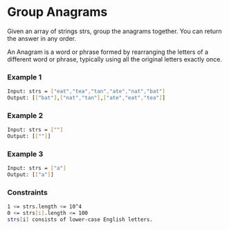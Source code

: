 # Group Anagrams

Given an array of strings strs, group the anagrams together. You can return the answer in any order.

An Anagram is a word or phrase formed by rearranging the letters of a different word or phrase, typically using all the original letters exactly once.

### Example 1
```sh
Input: strs = ["eat","tea","tan","ate","nat","bat"]
Output: [["bat"],["nat","tan"],["ate","eat","tea"]]
```

### Example 2
```sh
Input: strs = [""]
Output: [[""]]
```

### Example 3
```sh
Input: strs = ["a"]
Output: [["a"]]
```

### Constraints
```sh
1 <= strs.length <= 10^4
0 <= strs[i].length <= 100
strs[i] consists of lower-case English letters.
```
